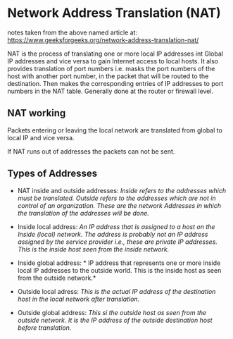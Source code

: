 # Network Address Translation (NAT)

notes taken from the above named article at: <https://www.geeksforgeeks.org/network-address-translation-nat/>

NAT is the process of translating one or more local IP addresses int Global IP addresses and vice versa to gain Internet access to local hosts. It also provides translation of port numbers i.e. masks the port numbers of the host with another port number, in the packet that will be routed to the destination. Then makes the corresponding entries of IP addresses to port numbers in the NAT table. Generally done at the router or firewall level. 

## NAT working

Packets entering or leaving the local network are translated from global to local IP and vice versa.

If NAT runs out of addresses the packets can not be sent.

## Types of Addresses

- NAT inside and outside addresses: *Inside refers to the addresses which must be translated. Outside refers to the addresses which are not in control of an organization. These are the network Addresses in which the translation of the addresses will be done.*

- Inside local address: *An IP address that is assigned to a host on the Inside (local) network. The address is probably not an IP address assigned by the service provider i.e., these are private IP addresses. This is the inside host seen from the inside network.*

- Inside global address: * IP address that represents one or more inside local IP addresses to the outside world. This is the inside host as seen from the outside network.*

- Outside local adress: *This is the actual IP address of the destination host in the local network after translation.*

- Outside global address: *This si the outside host as seen from the outside network. It is the IP address of the outside destination host before translation.*

